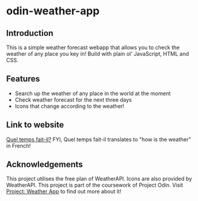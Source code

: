 # odin-weather-app

## Introduction 
This is a simple weather forecast webapp that allows you to check the weather of any place you key in! Build with plain ol' JavaScript, HTML and CSS. 

## Features
* Search up the weather of any place in the world at the moment
* Check weather forecast for the next three days 
* Icons that change according to the weather!   

## Link to website
[Quel temps fait-il?](https://shanhng.github.io/odin-weather-app/) 
FYI, Quel temps fait-il translates to "how is the weather" in French! 

## Acknowledgements 
This project utilises the free plan of WeatherAPI. Icons are also provided by WeatherAPI. 
This project is part of the coursework of Project Odin. Visit [Project: Weather App](https://www.theodinproject.com/lessons/node-path-javascript-weather-app) to find out more about it! 
